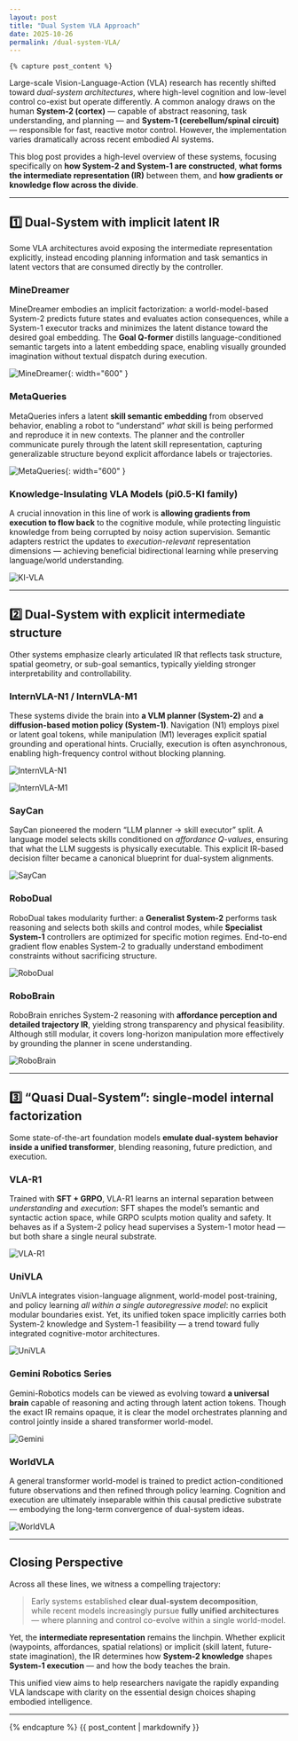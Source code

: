 ```yaml
---
layout: post
title: "Dual System VLA Approach"
date: 2025-10-26
permalink: /dual-system-VLA/
---
```


<style>
  /* ----------- 页面总体样式 ----------- */
  .post-wrapper {
    display: flex;
    flex-direction: row;
    justify-content: center;
    gap: 40px;
    max-width: 1200px;
    margin: 0 auto;
    padding: 2rem 1rem;
  }

  .post-main {
    flex: 3;
    max-width: 800px;
  }

  .post-toc {
    flex: 1;
    position: sticky;
    top: 120px;
    align-self: flex-start;
    background: var(--card);
    border-radius: 10px;
    padding: 1rem 1.2rem;
    box-shadow: 0 2px 10px rgba(0,0,0,0.05);
    height: fit-content;
  }

  .post-toc h3 {
    font-size: 1rem;
    margin-bottom: 0.8rem;
    border-bottom: 1px solid #ddd;
    padding-bottom: 0.3rem;
  }

  .post-toc ul {
    list-style: none;
    padding-left: 0;
    margin: 0;
  }

  .post-toc li {
    margin-bottom: 0.4rem;
  }

  .post-toc a {
    color: var(--subtext);
    text-decoration: none;
    font-size: 0.9rem;
  }

  .post-toc a:hover {
    color: #007acc;
  }

  /* ----------- 标题区与摘要 ----------- */
  .post-header {
    text-align: center;
    margin-bottom: 1.5rem;
  }

  .post-header h1 {
    font-size: 1.75rem;
    font-weight: 700;
    margin-bottom: 0.5rem;
  }

  .post-header .meta {
    color: #777;
    font-size: 0.85rem;
  }

  .abstract-box {
    background: var(--card);
    border-left: 4px solid #007acc;
    border-radius: 6px;
    padding: 1.2rem 1.5rem;
    margin: 1.5rem 0 2rem 0;
    font-size: 0.95rem;
    color: var(--subtext);
    box-shadow: 0 2px 6px rgba(0,0,0,.05);
  }

  /* ----------- 正文部分 ----------- */
  .post-content {
    font-size: 0.97rem;
    line-height: 1.7;
    color: var(--text);
  }

  .post-content h2 {
    margin-top: 2rem;
    margin-bottom: 1rem;
    font-size: 1.2rem;
    border-left: 3px solid #007acc;
    padding-left: 10px;
  }

  .post-content img {
    display: block;
    margin: 1.2rem auto;
    max-width: 100%;
    border-radius: 6px;
    box-shadow: 0 1px 8px rgba(0,0,0,.08);
  }

  .post-content blockquote {
    border-left: 3px solid #007acc;
    padding-left: 1rem;
    color: #555;
    font-style: italic;
    margin: 1.2rem 0;
  }

  .post-content code {
    background: #f3f3f3;
    padding: 2px 5px;
    border-radius: 4px;
    font-family: monospace;
    font-size: 0.9rem;
  }

  /* ----------- 表格 ----------- */
  .post-content table {
    border-collapse: collapse;
    width: 100%;
    margin: 1.5rem 0;
    font-size: 0.9rem;
  }

  .post-content th, .post-content td {
    border: 1px solid #ddd;
    padding: 8px 10px;
  }

  .post-content th {
    background-color: #f0f0f0;
    font-weight: 600;
  }

  .post-content tr:nth-child(even) {
    background-color: #fafafa;
  }

  .post-content tr:hover {
    background-color: #f5f5f5;
  }

  /* ----------- 页脚 ----------- */
  .post-footer {
    margin-top: 3rem;
    text-align: center;
    font-size: 0.85rem;
    color: #999;
  }

  /* 夜间模式兼容 */
  body.dark-mode .post-toc { background: #2a2a2a; }
  body.dark-mode .post-toc a { color: #ccc; }
  body.dark-mode .abstract-box { background: #2b2b2b; color: #ccc; }
  body.dark-mode .post-content th { background: #333; color: #ddd; }
</style>

<!-- 在这里插入markdownify开关 -->
    {% capture post_content %}

<!-- 这里开始markdown正文。 -->

Large-scale Vision-Language-Action (VLA) research has recently shifted toward *dual-system architectures*, where high-level cognition and low-level control co-exist but operate differently. A common analogy draws on the human **System-2 (cortex)** — capable of abstract reasoning, task understanding, and planning — and **System-1 (cerebellum/spinal circuit)** — responsible for fast, reactive motor control. However, the implementation varies dramatically across recent embodied AI systems.  

This blog post provides a high-level overview of these systems, focusing specifically on **how System-2 and System-1 are constructed**, **what forms the intermediate representation (IR)** between them, and **how gradients or knowledge flow across the divide**.

---

## 1️⃣ Dual-System with **implicit latent IR**
Some VLA architectures avoid exposing the intermediate representation explicitly, instead encoding planning information and task semantics in latent vectors that are consumed directly by the controller. 

### MineDreamer
MineDreamer embodies an implicit factorization: a world-model-based System-2 predicts future states and evaluates action consequences, while a System-1 executor tracks and minimizes the latent distance toward the desired goal embedding. The **Goal Q-former** distills language-conditioned semantic targets into a latent embedding space, enabling visually grounded imagination without textual dispatch during execution.

![MineDreamer](/assets/img/dual-system-vla/MineDreamer.png){: width="600" }

### MetaQueries
MetaQueries infers a latent **skill semantic embedding** from observed behavior, enabling a robot to “understand” *what* skill is being performed and reproduce it in new contexts. The planner and the controller communicate purely through the latent skill representation, capturing generalizable structure beyond explicit affordance labels or trajectories.

![MetaQueries](/assets/img/dual-system-vla/MetaQueries.png){: width="600" }

### Knowledge-Insulating VLA Models (pi0.5-KI family)
A crucial innovation in this line of work is **allowing gradients from execution to flow back** to the cognitive module, while protecting linguistic knowledge from being corrupted by noisy action supervision. Semantic adapters restrict the updates to *execution-relevant* representation dimensions — achieving beneficial bidirectional learning while preserving language/world understanding.

![KI-VLA](/assets/img/dual-system-vla/KI-VLA.png)

---

## 2️⃣ Dual-System with **explicit intermediate structure**
Other systems emphasize clearly articulated IR that reflects task structure, spatial geometry, or sub-goal semantics, typically yielding stronger interpretability and controllability.

### InternVLA-N1 / InternVLA-M1
These systems divide the brain into **a VLM planner (System-2)** and **a diffusion-based motion policy (System-1)**. Navigation (N1) employs pixel or latent goal tokens, while manipulation (M1) leverages explicit spatial grounding and operational hints. Crucially, execution is often asynchronous, enabling high-frequency control without blocking planning.

![InternVLA-N1](/assets/img/dual-system-vla/InternVLA-N1.png)

![InternVLA-M1](/assets/img/dual-system-vla/InternVLA-M1.png)

### SayCan
SayCan pioneered the modern “LLM planner → skill executor” split. A language model selects skills conditioned on *affordance Q-values*, ensuring that what the LLM suggests is physically executable. This explicit IR-based decision filter became a canonical blueprint for dual-system alignments.

![SayCan](/assets/img/dual-system-vla/SayCan.png)

### RoboDual
RoboDual takes modularity further: a **Generalist System-2** performs task reasoning and selects both skills and control modes, while **Specialist System-1** controllers are optimized for specific motion regimes. End-to-end gradient flow enables System-2 to gradually understand embodiment constraints without sacrificing structure.

![RoboDual](/assets/img/dual-system-vla/RoboDual.png)

### RoboBrain
RoboBrain enriches System-2 reasoning with **affordance perception and detailed trajectory IR**, yielding strong transparency and physical feasibility. Although still modular, it covers long-horizon manipulation more effectively by grounding the planner in scene understanding.

![RoboBrain](/assets/img/dual-system-vla/RoboBrain.png)

---

## 3️⃣ “Quasi Dual-System”: single-model **internal factorization**
Some state-of-the-art foundation models **emulate dual-system behavior inside a unified transformer**, blending reasoning, future prediction, and execution.

### VLA-R1
Trained with **SFT + GRPO**, VLA-R1 learns an internal separation between *understanding* and *execution*: SFT shapes the model’s semantic and syntactic action space, while GRPO sculpts motion quality and safety. It behaves as if a System-2 policy head supervises a System-1 motor head — but both share a single neural substrate.

![VLA-R1](/assets/img/dual-system-vla/VLA-R1.png)

### UniVLA
UniVLA integrates vision-language alignment, world-model post-training, and policy learning *all within a single autoregressive model*: no explicit modular boundaries exist. Yet, its unified token space implicitly carries both System-2 knowledge and System-1 feasibility — a trend toward fully integrated cognitive-motor architectures.

![UniVLA](/assets/img/dual-system-vla/UniVLA.png)

### Gemini Robotics Series
Gemini-Robotics models can be viewed as evolving toward **a universal brain** capable of reasoning and acting through latent action tokens. Though the exact IR remains opaque, it is clear the model orchestrates planning and control jointly inside a shared transformer world-model.

![Gemini](/assets/img/dual-system-vla/Gemini.png)

### WorldVLA
A general transformer world-model is trained to predict action-conditioned future observations and then refined through policy learning. Cognition and execution are ultimately inseparable within this causal predictive substrate — embodying the long-term convergence of dual-system ideas.

![WorldVLA](/assets/img/dual-system-vla/WorldVLA.png)

---

## Closing Perspective
Across all these lines, we witness a compelling trajectory:

> Early systems established **clear dual-system decomposition**,  
> while recent models increasingly pursue **fully unified architectures**  
> — where planning and control co-evolve within a single world-model.

Yet, the **intermediate representation** remains the linchpin. Whether explicit (waypoints, affordances, spatial relations) or implicit (skill latent, future-state imagination), the IR determines how **System-2 knowledge** shapes **System-1 execution** — and how the body teaches the brain.

This unified view aims to help researchers navigate the rapidly expanding VLA landscape with clarity on the essential design choices shaping embodied intelligence.

---

<!-- 正文到这里结束。 -->
  {% endcapture %}
  {{ post_content | markdownify }}

<!-- 上面这一行强制让 Markdown 在 HTML 中被解析。 -->

<script>
</script>
